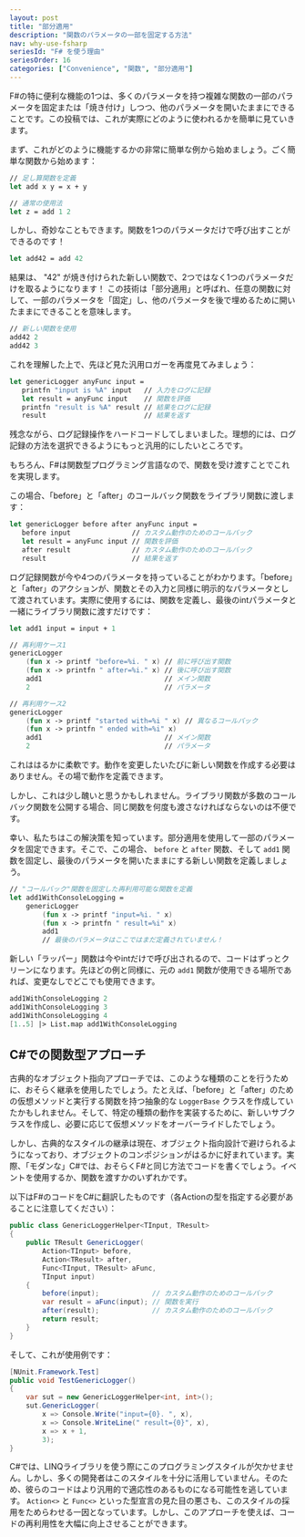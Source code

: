 ```yaml
---
layout: post
title: "部分適用"
description: "関数のパラメータの一部を固定する方法"
nav: why-use-fsharp
seriesId: "F# を使う理由"
seriesOrder: 16
categories: ["Convenience", "関数", "部分適用"]
---
```


F#の特に便利な機能の1つは、多くのパラメータを持つ複雑な関数の一部のパラメータを固定または「焼き付け」しつつ、他のパラメータを開いたままにできることです。この投稿では、これが実際にどのように使われるかを簡単に見ていきます。

まず、これがどのように機能するかの非常に簡単な例から始めましょう。ごく簡単な関数から始めます：

```fsharp
// 足し算関数を定義
let add x y = x + y

// 通常の使用法
let z = add 1 2
```

しかし、奇妙なこともできます。関数を1つのパラメータだけで呼び出すことができるのです！

```fsharp
let add42 = add 42
```

結果は、 "42" が焼き付けられた新しい関数で、2つではなく1つのパラメータだけを取るようになります！ この技術は「部分適用」と呼ばれ、任意の関数に対して、一部のパラメータを「固定」し、他のパラメータを後で埋めるために開いたままにできることを意味します。

```fsharp
// 新しい関数を使用
add42 2
add42 3
```

これを理解した上で、先ほど見た汎用ロガーを再度見てみましょう：

```fsharp
let genericLogger anyFunc input = 
   printfn "input is %A" input   // 入力をログに記録
   let result = anyFunc input    // 関数を評価
   printfn "result is %A" result // 結果をログに記録
   result                        // 結果を返す
```

残念ながら、ログ記録操作をハードコードしてしまいました。理想的には、ログ記録の方法を選択できるようにもっと汎用的にしたいところです。

もちろん、F#は関数型プログラミング言語なので、関数を受け渡すことでこれを実現します。

この場合、「before」と「after」のコールバック関数をライブラリ関数に渡します：

```fsharp
let genericLogger before after anyFunc input = 
   before input               // カスタム動作のためのコールバック
   let result = anyFunc input // 関数を評価
   after result               // カスタム動作のためのコールバック
   result                     // 結果を返す
```

ログ記録関数が今や4つのパラメータを持っていることがわかります。「before」と「after」のアクションが、関数とその入力と同様に明示的なパラメータとして渡されています。実際に使用するには、関数を定義し、最後のintパラメータと一緒にライブラリ関数に渡すだけです：

```fsharp
let add1 input = input + 1

// 再利用ケース1
genericLogger 
    (fun x -> printf "before=%i. " x) // 前に呼び出す関数
    (fun x -> printfn " after=%i." x) // 後に呼び出す関数
    add1                              // メイン関数
    2                                 // パラメータ

// 再利用ケース2
genericLogger
    (fun x -> printf "started with=%i " x) // 異なるコールバック
    (fun x -> printfn " ended with=%i" x) 
    add1                              // メイン関数
    2                                 // パラメータ
```

これははるかに柔軟です。動作を変更したいたびに新しい関数を作成する必要はありません。その場で動作を定義できます。

しかし、これは少し醜いと思うかもしれません。ライブラリ関数が多数のコールバック関数を公開する場合、同じ関数を何度も渡さなければならないのは不便です。

幸い、私たちはこの解決策を知っています。部分適用を使用して一部のパラメータを固定できます。そこで、この場合、 `before` と `after` 関数、そして `add1` 関数を固定し、最後のパラメータを開いたままにする新しい関数を定義しましょう。

```fsharp
// "コールバック"関数を固定した再利用可能な関数を定義
let add1WithConsoleLogging = 
    genericLogger
        (fun x -> printf "input=%i. " x) 
        (fun x -> printfn " result=%i" x)
        add1
        // 最後のパラメータはここではまだ定義されていません！
```

新しい「ラッパー」関数は今やintだけで呼び出されるので、コードはずっとクリーンになります。先ほどの例と同様に、元の `add1` 関数が使用できる場所であれば、変更なしでどこでも使用できます。

```fsharp
add1WithConsoleLogging 2
add1WithConsoleLogging 3
add1WithConsoleLogging 4
[1..5] |> List.map add1WithConsoleLogging 
```

## C#での関数型アプローチ

古典的なオブジェクト指向アプローチでは、このような種類のことを行うために、おそらく継承を使用したでしょう。たとえば、「before」と「after」のための仮想メソッドと実行する関数を持つ抽象的な `LoggerBase` クラスを作成していたかもしれません。そして、特定の種類の動作を実装するために、新しいサブクラスを作成し、必要に応じて仮想メソッドをオーバーライドしたでしょう。

しかし、古典的なスタイルの継承は現在、オブジェクト指向設計で避けられるようになっており、オブジェクトのコンポジションがはるかに好まれています。実際、「モダンな」C#では、おそらくF#と同じ方法でコードを書くでしょう。イベントを使用するか、関数を渡すかのいずれかです。

以下はF#のコードをC#に翻訳したものです（各Actionの型を指定する必要があることに注意してください）：

```csharp
public class GenericLoggerHelper<TInput, TResult>
{
    public TResult GenericLogger(
        Action<TInput> before,
        Action<TResult> after,
        Func<TInput, TResult> aFunc,
        TInput input)
    {
        before(input);             // カスタム動作のためのコールバック
        var result = aFunc(input); // 関数を実行
        after(result);             // カスタム動作のためのコールバック
        return result;
    }
}
```

そして、これが使用例です：

```csharp
[NUnit.Framework.Test]
public void TestGenericLogger()
{
    var sut = new GenericLoggerHelper<int, int>();
    sut.GenericLogger(
        x => Console.Write("input={0}. ", x),
        x => Console.WriteLine(" result={0}", x),
        x => x + 1,
        3);
}
```

C#では、LINQライブラリを使う際にこのプログラミングスタイルが欠かせません。しかし、多くの開発者はこのスタイルを十分に活用していません。そのため、彼らのコードはより汎用的で適応性のあるものになる可能性を逃しています。 `Action<>` と `Func<>` といった型宣言の見た目の悪さも、このスタイルの採用をためらわせる一因となっています。しかし、このアプローチを使えば、コードの再利用性を大幅に向上させることができます。
